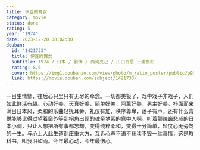 ```yaml
---
title: 伊豆的舞女
category: movie
status: done
rating: 5
year: "1974"
date: 2023-12-20 08:02:30
douban:
  id: "1421733"
  title: 伊豆的舞女
  subtitle: 1974 / 日本 / 剧情 / 西河克己 / 山口百惠 三浦友和
  rating: 8.6
  cover: https://img1.doubanio.com/view/photo/m_ratio_poster/public/p939020358.jpg
  link: https://movie.douban.com/subject/1421733/
---
```


一目生情愫，往后心只里只有无尽的牵念。一切都美极了，戏中戏子非戏子，人们如此鲜活有趣。心动好美，天真好美，简单好美，阿薰好美，男主好美。扑面而来满目日本风，柔和的乐曲轻抚耳旁，礼仪有加，秩序尊卑，落子有声。还有什么喜悦能够比得过望着窗外等到拐角出现的魂牵梦萦的意中人啊。听着颤巍巍悲戚的日本小调，只让人想把所有事都忘却，变得纯粹柔和，变得十分简单，轻度心无旁骛的一生。与心上人此生道别庄重大方，互诉心声不语不亵渎不毁一丝真情，这是教科书，叫我泪如雨。今年最心动，今年最伤心。
